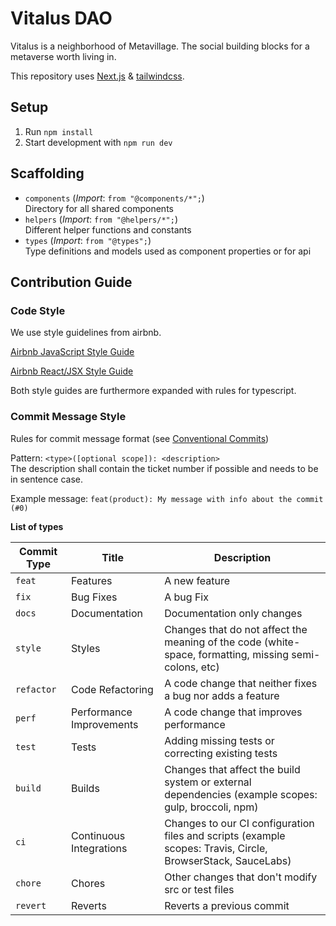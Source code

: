 # Vitalus DAO

Vitalus is a neighborhood of Metavillage. The social building blocks for a metaverse worth living in.

This repository uses [Next.js](https://nextjs.org/) & [tailwindcss](https://tailwindcss.com/).

## Setup

1) Run `npm install`
2) Start development with `npm run dev`

## Scaffolding

- `components` (_Import_: `from "@components/*";`)\
Directory for all shared components
- `helpers` (_Import_: `from "@helpers/*";`)\
Different helper functions and constants
- `types` (_Import_: `from "@types";`)\
Type definitions and models used as component properties or for api

## Contribution Guide

### Code Style
We use style guidelines from airbnb.

[Airbnb JavaScript Style Guide](https://github.com/airbnb/javascript)

[Airbnb React/JSX Style Guide](https://github.com/airbnb/javascript/tree/master/react)

Both style guides are furthermore expanded with rules for typescript.

### Commit Message Style
Rules for commit message format (see [Conventional Commits](https://www.conventionalcommits.org/en/v1.0.0/#summary))

Pattern: `<type>([optional scope]): <description>`\
The description shall contain the ticket number if possible and needs to be in sentence case.

Example message: `feat(product): My message with info about the commit (#0)`

**List of types**

| Commit Type | Title                    | Description                                                                                                 |
| ----------- | ------------------------ | ----------------------------------------------------------------------------------------------------------- |
| `feat`      | Features                 | A new feature                                                                                               |
| `fix`       | Bug Fixes                | A bug Fix                                                                                                   |
| `docs`      | Documentation            | Documentation only changes                                                                                  |
| `style`     | Styles                   | Changes that do not affect the meaning of the code (white-space, formatting, missing semi-colons, etc)      |
| `refactor`  | Code Refactoring         | A code change that neither fixes a bug nor adds a feature                                                   |
| `perf`      | Performance Improvements | A code change that improves performance                                                                     |
| `test`      | Tests                    | Adding missing tests or correcting existing tests                                                           |
| `build`     | Builds                   | Changes that affect the build system or external dependencies (example scopes: gulp, broccoli, npm)         |
| `ci`        | Continuous Integrations  | Changes to our CI configuration files and scripts (example scopes: Travis, Circle, BrowserStack, SauceLabs) |
| `chore`     | Chores                   | Other changes that don't modify src or test files                                                           |
| `revert`    | Reverts                  | Reverts a previous commit                                                                                   |
